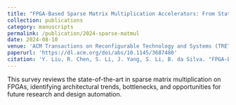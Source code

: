 ```yaml
---
title: "FPGA-Based Sparse Matrix Multiplication Accelerators: From State-of-the-art to Future Opportunities"
collection: publications
category: manuscripts
permalink: /publication/2024-sparse-matmul
date: 2024-08-10
venue: 'ACM Transactions on Reconfigurable Technology and Systems (TRETS)'
paperurl: 'https://dl.acm.org/doi/abs/10.1145/3687480'
citation: 'Y. Liu, R. Chen, S. Li, J. Yang, S. Li, B. da Silva. "FPGA-Based Sparse Matrix Multiplication Accelerators: From State-of-the-art to Future Opportunities." <i>ACM TRETS</i>, 2024. DOI: 10.1145/3687480'
---
```


This survey reviews the state-of-the-art in sparse matrix multiplication on FPGAs, identifying architectural trends, bottlenecks, and opportunities for future research and design automation.
